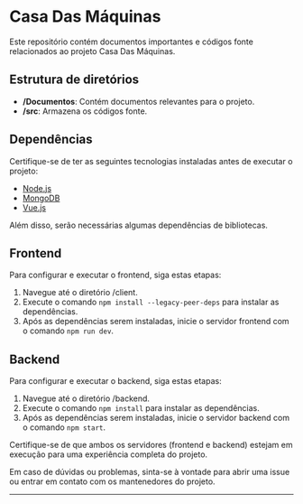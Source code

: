 
# Casa Das Máquinas

Este repositório contém documentos importantes e códigos fonte relacionados ao projeto Casa Das Máquinas.

## Estrutura de diretórios

- **/Documentos**: Contém documentos relevantes para o projeto.
- **/src**: Armazena os códigos fonte.

## Dependências

Certifique-se de ter as seguintes tecnologias instaladas antes de executar o projeto:

- [Node.js](https://nodejs.org/)
- [MongoDB](https://www.mongodb.com/)
- [Vue.js](https://vuejs.org/)

Além disso, serão necessárias algumas dependências de bibliotecas.

## Frontend

Para configurar e executar o frontend, siga estas etapas:

1. Navegue até o diretório /client.
2. Execute o comando `npm install --legacy-peer-deps` para instalar as dependências.
3. Após as dependências serem instaladas, inicie o servidor frontend com o comando `npm run dev`.

## Backend

Para configurar e executar o backend, siga estas etapas:

1. Navegue até o diretório /backend.
2. Execute o comando `npm install` para instalar as dependências.
3. Após as dependências serem instaladas, inicie o servidor backend com o comando `npm start`.

Certifique-se de que ambos os servidores (frontend e backend) estejam em execução para uma experiência completa do projeto.

Em caso de dúvidas ou problemas, sinta-se à vontade para abrir uma issue ou entrar em contato com os mantenedores do projeto.

---
